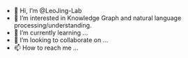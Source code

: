 - 👋 Hi, I’m @LeoJing-Lab
- 👀 I’m interested in Knowledge Graph and natural language processing/understanding.
- 🌱 I’m currently learning ...
- 💞️ I’m looking to collaborate on ...
- 📫 How to reach me ...

<!---
LeoJing-Lab/LeoJing-Lab is a ✨ special ✨ repository because its `README.md` (this file) appears on your GitHub profile.
You can click the Preview link to take a look at your changes.
--->
